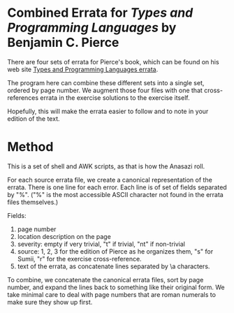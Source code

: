 # Combined Errata for _Types and Programming Languages_ by Benjamin C. Pierce
There are four sets of errata for Pierce's book, which can be found on his web site [Types and Programming Languages errata](http://www.cis.upenn.edu/~bcpierce/tapl/errata.txt).

The program here can combine these different sets into a single set, ordered by page number.
We augment those four files with one that cross-references errata in the exercise solutions to the exercise itself.

Hopefully, this will make the errata easier to follow and to note in your edition of the text.

# Method
This is a set of shell and AWK scripts, as that is how the Anasazi roll.

For each source errata file, we create a canonical representation of the errata.
There is one line for each error. Each line is of set of fields separated by "%".
("%" is the most accessible ASCII character not found in the errata files themselves.)

Fields:

1. page number
1. location description on the page
1. severity: empty if very trivial, "t" if trivial, "nt" if non-trivial
1. source: 1, 2, 3 for the edition of Pierce as he organizes them, "s" for Sumii, "r" for the exercise cross-reference.
5. text of the errata, as concatenate lines separated by \a characters.

To combine, we concatenate the canonical errata files, sort by page number, and expand the lines back to something like their original form.
We take minimal care to deal with page numbers that are roman numerals to make sure they show up first.
